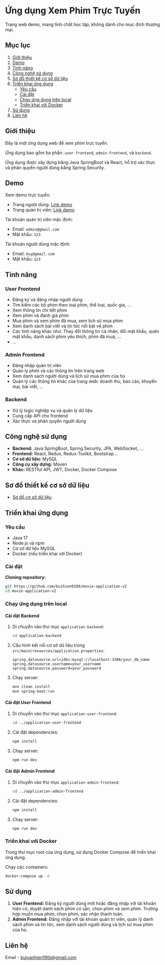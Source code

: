 # Ứng dụng Xem Phim Trực Tuyến

Trang web demo, mang tính chất học tập, không dành cho mục đích thương mại.

## Mục lục

1. [Giới thiệu](#giới-thiệu)
2. [Demo](#demo)
3. [Tính năng](#tính-năng)
4. [Công nghệ sử dụng](#công-nghệ-sử-dụng)
5. [Sơ đồ thiết kế cơ sở dữ liệu](#sơ-đồ-thiết-kế-cơ-sở-dữ-liệu)
6. [Triển khai ứng dụng](#triển-khai-ứng-dụng)
    - [Yêu cầu](#yêu-cầu)
    - [Cài đặt](#cài-đặt)
    - [Chạy ứng dụng trên local](#chạy-ứng-dụng-trên-local)
    - [Triển khai với Docker](#triển-khai-với-docker)
7. [Sử dụng](#sử-dụng)
8. [Liên hệ](#liên-hệ)

## Giới thiệu

Đây là một ứng dụng web để xem phim trực tuyến.

Ứng dụng bao gồm ba phần: `user-frontend`, `admin-frontend`, và `backend`.

Ứng dụng được xây dựng bằng Java SpringBoot và React, hỗ trợ xác thực và phân quyền người dùng bằng Spring Security.

## Demo

Xem demo trực tuyến:

-   Trang người dùng: [Link demo](http://103.237.144.171:8888/)
-   Trang quản trị viên: [Link demo](http://103.237.144.171:8888/admin/dashboard)

Tài khoản quản trị viên mặc định:
- Email: `admin@gmail.com`
- Mật khẩu: `123`

Tài khoản người dùng mặc định:
- Email: `duy@gmail.com`
- Mật khẩu: `123`

## Tính năng

### User Frontend

-   Đăng ký và đăng nhập người dùng
-   Tìm kiếm các bộ phim theo loại phim, thể loại, quốc gia, ...
-   Xem thông tin chi tiết phim
-   Xem phim và đánh giá phim
-   Mua phim và xem phim đã mua, xem lịch sử mua phim
-   Xem danh sách bài viết và tin tức nổi bật về phim
-   Các tính năng khác như: Thay đổi thông tin cá nhân, đổi mật khẩu, quên mật khẩu, danh sách phim yêu thích, phim đã mua, ...
-   ...

### Admin Frontend

-   Đăng nhập quản trị viên
-   Quản lý phim và các thông tin trên trang web
-   Xem danh sách người dùng và lịch sử mua phim của họ
-   Quản lý các thông tin khác của trang web: doanh thu, báo cáo, khuyến mại, bài viết, ...

### Backend

-   Xử lý logic nghiệp vụ và quản lý dữ liệu
-   Cung cấp API cho frontend
-   Xác thực và phân quyền người dùng

## Công nghệ sử dụng

-   **Backend:** Java SpringBoot, Spring Security, JPA, WebSocket, ...
-   **Frontend:** React, Redux, Redux-Toolkit, Bootstrap...
-   **Cơ sở dữ liệu:** MySQL
-   **Công cụ xây dựng:** Maven
-   **Khác:** RESTful API, JWT, Docker, Docker Compose

## Sơ đồ thiết kế cơ sở dữ liệu

- [Sơ đồ cơ sở dữ liệu](https://dbdiagram.io/d/db-movie-app-659cc597ac844320ae80c2f9)

## Triển khai ứng dụng

### Yêu cầu

-   Java 17
-   Node.js và npm
-   Cơ sở dữ liệu MySQL
-   Docker (nếu triển khai với Docker)

### Cài đặt

**Cloning repository:**

```bash
git https://github.com/buihien0109/movie-application-v2
cd movie-application-v2
```

### Chạy ứng dụng trên local

#### Cài đặt Backend

1. Di chuyển vào thư mục `application-backend`:

    ```bash
    cd application-backend
    ```

2. Cấu hình kết nối cơ sở dữ liệu trong `src/main/resources/application.properties`:

    ```properties
    spring.datasource.url=jdbc:mysql://localhost:3306/your_db_name
    spring.datasource.username=your_username
    spring.datasource.password=your_password
    ```

3. Chạy server:

    ```bash
    mvn clean install
    mvn spring-boot:run
    ```

#### Cài đặt User Frontend

1. Di chuyển vào thư mục `application-user-frontend`:

    ```bash
    cd ../application-user-frontend
    ```

2. Cài đặt dependencies:

    ```bash
    npm install
    ```

3. Chạy server:

    ```bash
    npm run dev
    ```

#### Cài đặt Admin Frontend

1. Di chuyển vào thư mục `application-admin-frontend`:

    ```bash
    cd ../application-admin-frontend
    ```

2. Cài đặt dependencies:

    ```bash
    npm install
    ```

3. Chạy server:

    ```bash
    npm run dev
    ```

### Triển khai với Docker

Trong thư mục root của ứng dụng, sử dụng Docker Compose để triển khai ứng dụng.

Chạy các containers:

```bash
docker-compose up -d
```

## Sử dụng

1. **User Frontend:** Đăng ký người dùng mới hoặc đăng nhập với tài khoản hiện có, duyệt danh sách phim có sẵn, chọn phim và xem phim. Trường hợp muốn mua phim, chọn phim, xác nhận thanh toán.
2. **Admin Frontend:** Đăng nhập với tài khoản quản trị viên, quản lý danh sách phim và tin tức, xem danh sách người dùng và lịch sử mua phim của họ.

## Liên hệ

Email - [buivanhien19tb@gmail.com](mailto:buivanhien19tb@gmail.com)